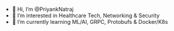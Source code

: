 - 👋 Hi, I’m @PriyankNatraj
- 👀 I’m interested in Healthcare Tech, Networking & Security
- 🌱 I’m currently learning ML/AI, GRPC, Protobufs & Docker/K8s

<!---
PriyankNatraj/PriyankNatraj is a ✨ special ✨ repository because its `README.md` (this file) appears on your GitHub profile.
You can click the Preview link to take a look at your changes.
--->
